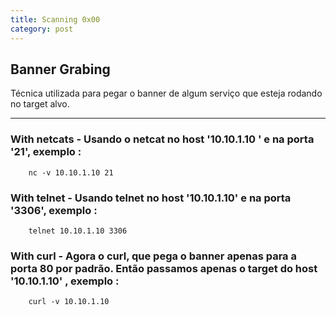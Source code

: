 ```yaml
---
title: Scanning 0x00
category: post
---
```


Banner Grabing
---------------


Técnica utilizada para pegar o banner de algum serviço que esteja rodando no target alvo.

---

### With netcats - Usando o netcat no host '10.10.1.10 ' e na porta '21', exemplo :

		nc -v 10.10.1.10 21

### With telnet - Usando telnet no host '10.10.1.10' e na porta '3306', exemplo :

		telnet 10.10.1.10 3306

### With curl - Agora o curl, que pega o banner apenas para a porta 80 por padrão. Então passamos apenas o target do host '10.10.1.10' , exemplo :

		curl -v 10.10.1.10